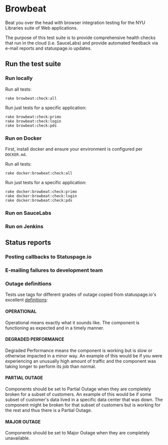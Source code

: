 # Browbeat

Beat you over the head with browser integration testing for the NYU Libraries suite of Web applications.

The purpose of this test suite is to provide comprehensive health checks that run in the cloud (i.e. SauceLabs) and provide automated feedback via e-mail reports and statuspage.io updates.

## Run the test suite

### Run locally

Run all tests:

```
rake browbeat:check:all
```

Run just tests for a specific application:

```
rake browbeat:check:primo
rake browbeat:check:login
rake browbeat:check:pds
```

### Run on Docker

First, install docker and ensure your environment is configured per `DOCKER.md`.

Run all tests:

```
rake docker:browbeat:check:all
```

Run just tests for a specific application:

```
rake docker:browbeat:check:primo
rake docker:browbeat:check:login
rake docker:browbeat:check:pds
```

### Run on SauceLabs

### Run on Jenkins

## Status reports

### Posting callbacks to Statuspage.io

### E-mailing failures to development team

### Outage definitions

Tests use tags for different grades of outage copied from statuspage.io's excellent [definitions](https://help.statuspage.io/knowledge_base/topics/overview-1):

#### OPERATIONAL

Operational means exactly what it sounds like. The component is functioning as expected and in a timely manner.

#### DEGRADED PERFORMANCE

Degraded Performance means the component is working but is slow or otherwise impacted in a minor way. An example of this would be if you were experiencing an unusually high amount of traffic and the component was taking longer to perform its job than normal.

#### PARTIAL OUTAGE

Components should be set to Partial Outage when they are completely broken for a subset of customers. An example of this would be if some subset of customer's data lived in a specific data center that was down. The component might be broken for that subset of customers but is working for the rest and thus there is a Partial Outage.

#### MAJOR OUTAGE

Components should be set to Major Outage when they are completely unavailable.

